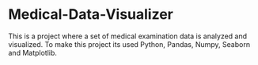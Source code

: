 # Medical-Data-Visualizer
This is a project where a set of medical examination data is analyzed and visualized. To make this project its used Python, Pandas, Numpy, Seaborn and Matplotlib.

